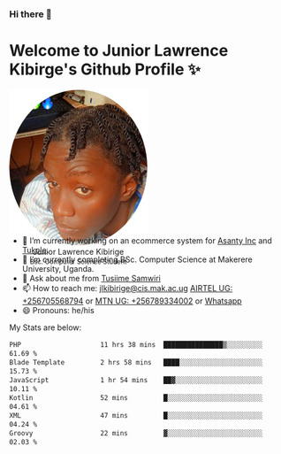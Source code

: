 ### Hi there 👋 
# Welcome to Junior Lawrence Kibirge's Github Profile ✨
 
<p align="center" style="border-radius:50%;width:250px;height:250px;">
  <img src="https://github.com/juniorkibirige/juniorkibirige/blob/main/cropped-twitter-pp.png" 
       alt="Profile picture from Twitter" /></br>
  <span align="center">Junior Lawrence Kibirige</span><br/>
  <small align="center" font-size="15">Bsc. Computer Science Student</small>
</p>

- 🔭 I’m currently working on an ecommerce system for [Asanty Inc](https://asanty.africa) and [Tukole](https://app.tukole.ug).
- 🌱 I’m currently completing BSc. Computer Science at Makerere University, Uganda.
- 💬 Ask about me from [Tusiime Samwiri](mailto:stusiime@asanty.africa)
- 📫 How to reach me: [jlkibirige@cis.mak.ac.ug](mailto:juniorkibirige@students.mak.ac.ug) [AIRTEL UG: +256705568794](tel:+256705568794) or [MTN UG: +256789334002](tel:+256789334002) or [Whatsapp](tel:+17602847072)
- 😄 Pronouns: he/his

My Stats are below:

<!--START_SECTION:waka-->

```text
PHP                    11 hrs 38 mins  ███████████████▒░░░░░░░░░   61.69 %
Blade Template         2 hrs 58 mins   ████░░░░░░░░░░░░░░░░░░░░░   15.73 %
JavaScript             1 hr 54 mins    ██▓░░░░░░░░░░░░░░░░░░░░░░   10.11 %
Kotlin                 52 mins         █░░░░░░░░░░░░░░░░░░░░░░░░   04.61 %
XML                    47 mins         █░░░░░░░░░░░░░░░░░░░░░░░░   04.24 %
Groovy                 22 mins         ▓░░░░░░░░░░░░░░░░░░░░░░░░   02.03 %
```

<!--END_SECTION:waka-->
